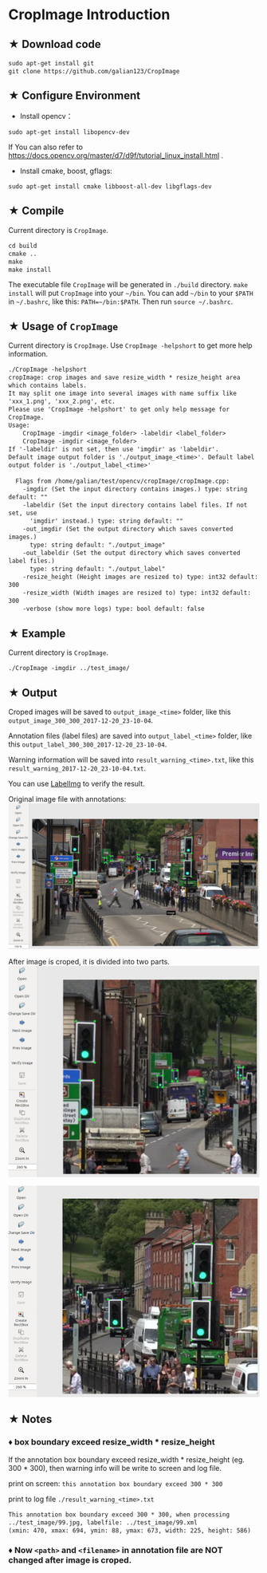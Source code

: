 # CropImage Introduction

## **&#9733; Download code**

```language
sudo apt-get install git
git clone https://github.com/galian123/CropImage
```

## **&#9733; Configure Environment**

* Install opencv：
```language
sudo apt-get install libopencv-dev
```
If You can also refer to https://docs.opencv.org/master/d7/d9f/tutorial_linux_install.html .

* Install cmake, boost, gflags:
```language
sudo apt-get install cmake libboost-all-dev libgflags-dev
```

## **&#9733; Compile**

Current directory is `CropImage`.

```language
cd build
cmake ..
make
make install
```
The executable file `CropImage` will be generated in `./build` directory.
`make install` will put `CropImage` into your `~/bin`. You can add `~/bin` to your `$PATH` in `~/.bashrc`, like this: `PATH=~/bin:$PATH`. Then run `source ~/.bashrc`.

## **&#9733; Usage of `CropImage`**

Current directory is `CropImage`.
Use `CropImage -helpshort` to get more help information.

```language
./CropImage -helpshort
cropImage: crop images and save resize_width * resize_height area which contains labels.
It may split one image into several images with name suffix like 'xxx_1.png', 'xxx_2.png', etc.
Please use 'CropImage -helpshort' to get only help message for CropImage. 
Usage:
    CropImage -imgdir <image_folder> -labeldir <label_folder>
    CropImage -imgdir <image_folder> 
If '-labeldir' is not set, then use 'imgdir' as 'labeldir'.
Default image output folder is './output_image_<time>'. Default label output folder is './output_label_<time>'

  Flags from /home/galian/test/opencv/cropImage/cropImage.cpp:
    -imgdir (Set the input directory contains images.) type: string default: ""
    -labeldir (Set the input directory contains label files. If not set, use
      'imgdir' instead.) type: string default: ""
    -out_imgdir (Set the output directory which saves converted images.)
      type: string default: "./output_image"
    -out_labeldir (Set the output directory which saves converted label files.)
      type: string default: "./output_label"
    -resize_height (Height images are resized to) type: int32 default: 300
    -resize_width (Width images are resized to) type: int32 default: 300
    -verbose (show more logs) type: bool default: false
```

## **&#9733; Example**

Current directory is `CropImage`.

```language
./CropImage -imgdir ../test_image/
```

## **&#9733; Output**

Croped images will be saved to `output_image_<time>` folder, like this `output_image_300_300_2017-12-20_23-10-04`.

Annotation files (label files) are saved into `output_label_<time>` folder, like this `output_label_300_300_2017-12-20_23-10-04`.

Warning information will be saved into `result_warning_<time>.txt`, like this `result_warning_2017-12-20_23-10-04.txt`.

You can use [LabelImg](https://github.com/tzutalin/labelImg) to verify the result.

Original image file with annotations:
![](https://github.com/galian123/CropImage/blob/master/example/orig.png)

After image is croped, it is divided into two parts.
![](https://github.com/galian123/CropImage/blob/master/example/crop1.png)

![](https://github.com/galian123/CropImage/blob/master/example/crop2.png)

## **&#9733; Notes**

### **&#9830; box boundary exceed resize_width \* resize_height**
If the annotation box boundary exceed resize_width \* resize_height (eg. 300 * 300), then warning info will be write to screen and log file.

print on screen: `this annotation box boundary exceed 300 * 300`

print to log file `./result_warning_<time>.txt`
```language
This annotation box boundary exceed 300 * 300, when processing ../test_image/99.jpg, labelfile: ../test_image/99.xml
(xmin: 470, xmax: 694, ymin: 88, ymax: 673, width: 225, height: 586)
```

### **&#9830; Now `<path>` and `<filename>` in annotation file are NOT changed after image is croped.**




